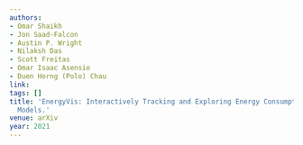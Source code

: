 ```yaml
---
authors:
- Omar Shaikh
- Jon Saad-Falcon
- Austin P. Wright
- Nilaksh Das
- Scott Freitas
- Omar Isaac Asensio
- Duen Horng (Polo) Chau
link:
tags: []
title: 'EnergyVis: Interactively Tracking and Exploring Energy Consumption for ML
  Models.'
venue: arXiv
year: 2021
---
```

